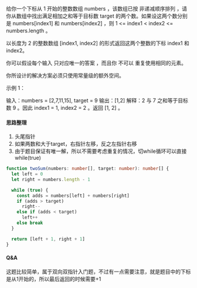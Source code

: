 给你一个下标从 1 开始的整数数组 numbers ，该数组已按 非递减顺序排列  ，请你从数组中找出满足相加之和等于目标数 target 的两个数。如果设这两个数分别是 numbers[index1] 和 numbers[index2] ，则 1 <= index1 < index2 <= numbers.length 。

以长度为 2 的整数数组 [index1, index2] 的形式返回这两个整数的下标 index1 和 index2。

你可以假设每个输入 只对应唯一的答案 ，而且你 不可以 重复使用相同的元素。

你所设计的解决方案必须只使用常量级的额外空间。

示例 1：

输入：numbers = [2,7,11,15], target = 9
输出：[1,2]
解释：2 与 7 之和等于目标数 9 。因此 index1 = 1, index2 = 2 。返回 [1, 2] 。

#### 思路整理
1. 头尾指针
2. 如果两数和大于target，右指针左移，反之左指针右移
3. 由于题目保证有唯一解，所以不需要考虑重复的情况，切while循环可以直接while(true)

```ts
function twoSum(numbers: number[], target: number): number[] {
  let left = 0
  let right = numbers.length - 1

  while (true) {
    const adds = numbers[left] + numbers[right]
    if (adds > target)
      right--
    else if (adds < target)
      left++
    else break
  }

  return [left + 1, right + 1]
}
```

#### Q&A
这题比较简单，属于双向双指针入门题，不过有一点需要注意，就是题目中的下标是从1开始的，所以最后返回的时候需要+1

